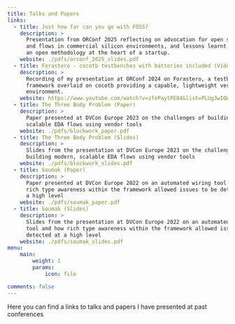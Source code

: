 ```yaml
---
title: Talks and Papers
links:
  - title: Just how far can you go with FOSS?
    description: >
      Presentation from ORConf 2025 reflecting on advocation for open source tools
      and flows in commercial silicon environments, and lessons learnt in putting
      an open methodology at the heart of a startup.
    website: ./pdfs/orconf_2025_slides.pdf
  - title: Forastero - cocotb testbenches with batteries included (Video)
    description: >
      Recording of my presentation at ORConf 2024 on Forastero, a testbench
      framework overlaid on cocotb providing a capable, lightweight verification
      environment.
    website: https://www.youtube.com/watch?v=zfePaytPE84&list=PLUg3wIOWD8yrN7r-OFbiq1Y0Nhat95sQI&index=21
  - title: The Three Body Problem (Paper)
    description: >
      Paper presented at DVCon Europe 2023 on the challenges of building modern,
      scalable EDA flows using vendor tools
    website: ./pdfs/blockwork_paper.pdf
  - title: The Three Body Problem (Slides)
    description: >
      Slides from the presentation at DVCon Europe 2023 on the challenges of 
      building modern, scalable EDA flows using vendor tools
    website: ./pdfs/blockwork_slides.pdf
  - title: Soumak (Paper) 
    description: >
      Paper presented at DVCon Europe 2022 on an automated wiring tool and how
      rich type awareness within the framework allowed issues to be detected at
      a high level
    website: ./pdfs/soumak_paper.pdf
  - title: Soumak (Slides) 
    description: >
      Slides from the presentation at DVCon Europe 2022 on an automated wiring 
      tool and how rich type awareness within the framework allowed issues to be 
      detected at a high level
    website: ./pdfs/soumak_slides.pdf
menu:
    main: 
        weight: 1
        params:
            icon: file

comments: false
---
```


Here you can find a links to talks and papers I have presented at past conferences
